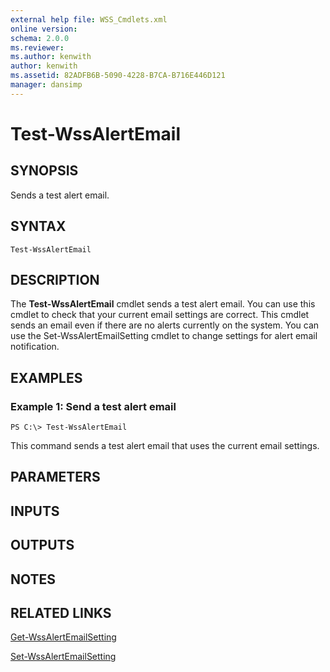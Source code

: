 ```yaml
---
external help file: WSS_Cmdlets.xml
online version: 
schema: 2.0.0
ms.reviewer:
ms.author: kenwith
author: kenwith
ms.assetid: 82ADFB6B-5090-4228-B7CA-B716E446D121
manager: dansimp
---
```


# Test-WssAlertEmail

## SYNOPSIS
Sends a test alert email.

## SYNTAX

```
Test-WssAlertEmail
```

## DESCRIPTION
The **Test-WssAlertEmail** cmdlet sends a test alert email.
You can use this cmdlet to check that your current email settings are correct.
This cmdlet sends an email even if there are no alerts currently on the system.
You can use the Set-WssAlertEmailSetting cmdlet to change settings for alert email notification.

## EXAMPLES

### Example 1: Send a test alert email
```
PS C:\> Test-WssAlertEmail
```

This command sends a test alert email that uses the current email settings.

## PARAMETERS

## INPUTS

## OUTPUTS

## NOTES

## RELATED LINKS

[Get-WssAlertEmailSetting](./Get-WssAlertEmailSetting.md)

[Set-WssAlertEmailSetting](./Set-WssAlertEmailSetting.md)
